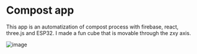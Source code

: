 # Compost app

This app is an automatization of compost process with firebase, react, three.js and ESP32. I made a fun cube that is movable through the zxy axis.

![image](https://user-images.githubusercontent.com/91134535/203549924-5bdeb0fb-2d24-4dcc-a2df-b85dae495d36.png)
